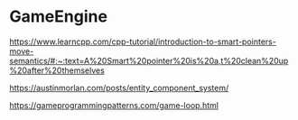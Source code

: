# GameEngine

https://www.learncpp.com/cpp-tutorial/introduction-to-smart-pointers-move-semantics/#:~:text=A%20Smart%20pointer%20is%20a,t%20clean%20up%20after%20themselves

https://austinmorlan.com/posts/entity_component_system/

https://gameprogrammingpatterns.com/game-loop.html
